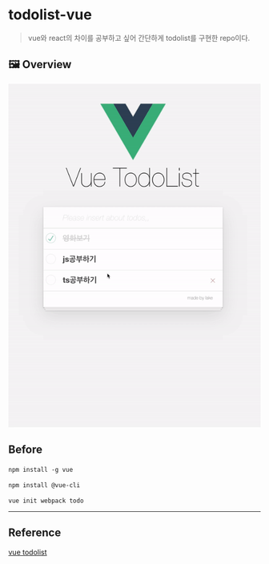 # todolist-vue
> vue와 react의 차이를 공부하고 싶어 간단하게 todolist를 구현한 repo이다.

## 🖼 Overview

![overview](./overview.gif)

## Before

`npm install -g vue`

`npm install @vue-cli`

`vue init webpack todo`

---

## Reference
[vue todolist](https://simplevue.gitbook.io/intro/09.-todo)
